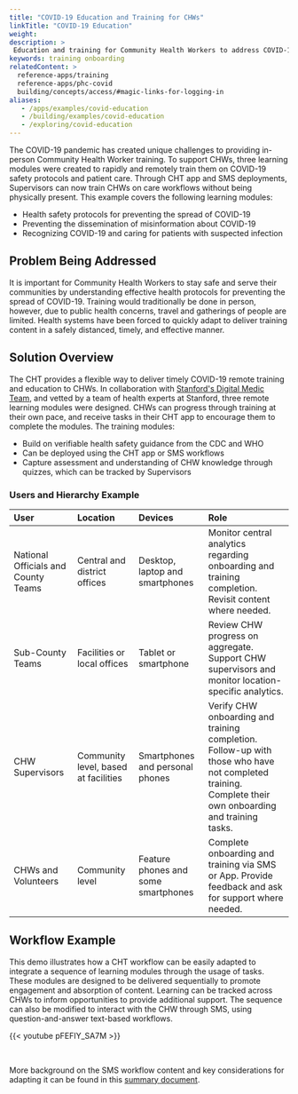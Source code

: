 ```yaml
---
title: "COVID-19 Education and Training for CHWs"
linkTitle: "COVID-19 Education"
weight:
description: >
 Education and training for Community Health Workers to address COVID-19
keywords: training onboarding
relatedContent: >
  reference-apps/training
  reference-apps/phc-covid
  building/concepts/access/#magic-links-for-logging-in
aliases:
   - /apps/examples/covid-education
   - /building/examples/covid-education
   - /exploring/covid-education
---
```


The COVID-19 pandemic has created unique challenges to providing in-person Community Health Worker training. To support CHWs, three learning modules were created to rapidly and remotely train them on COVID-19 safety protocols and patient care. Through CHT app and SMS deployments, Supervisors can now train CHWs on care workflows without being physically present. This example covers the following learning modules:

* Health safety protocols for preventing the spread of COVID-19
* Preventing the dissemination of misinformation about COVID-19
* Recognizing COVID-19 and caring for patients with suspected infection

## Problem Being Addressed

It is important for Community Health Workers to stay safe and serve their communities by understanding effective health protocols for preventing the spread of COVID-19. Training would traditionally be done in person, however, due to public health concerns, travel and gatherings of people are limited. Health systems have been forced to quickly adapt to deliver training content in a safely distanced, timely, and effective manner.

## Solution Overview

The CHT provides a flexible way to deliver timely COVID-19 remote training and education to CHWs. In collaboration with [Stanford's Digital Medic Team](https://digitalmedic.stanford.edu/), and vetted by a team of health experts at Stanford, three remote learning modules were designed. CHWs can progress through training at their own pace, and receive tasks in their CHT app to encourage them to complete the modules. The training modules:

* Build on verifiable health safety guidance from the CDC and WHO
* Can be deployed using the CHT app or SMS workflows
* Capture assessment and understanding of CHW knowledge through quizzes, which can be tracked by Supervisors

### Users and Hierarchy Example

| User                             | Location                               | Devices                             | Role                                                                                                                                                                                                                                              |
| :------------------------------- | :------------------------------------- | :---------------------------------- | :------------------------------------------------------------------------------------------------- |
| National Officials and County Teams  | Central and district offices           | Desktop, laptop and smartphones     | Monitor central analytics regarding onboarding and training completion. Revisit content where needed.           |
| Sub-County Teams       | Facilities or local offices            | Tablet or smartphone                | Review CHW progress on aggregate. Support CHW supervisors and monitor location-specific analytics.            |
| CHW Supervisors                  | Community level, based at facilities   | Smartphones and personal phones     | Verify CHW onboarding and training completion. Follow-up with those who have not completed training. Complete their own onboarding and training tasks.                                    |
| CHWs and Volunteers              | Community level                        | Feature phones and some smartphones | Complete onboarding and training via SMS or App. Provide feedback and ask for support where needed.         |

## Workflow Example

This demo illustrates how a CHT workflow can be easily adapted to integrate a sequence of learning modules through the usage of tasks. These modules are designed to be delivered sequentially to promote engagement and absorption of content. Learning can be tracked across CHWs to inform opportunities to provide additional support. The sequence can also be modified to interact with the CHW through SMS, using question-and-answer text-based workflows.
<br />

{{< youtube pFEFIY_SA7M >}}

<br />

More background on the SMS workflow content and key considerations for adapting it can be found in this [summary document](https://docs.google.com/document/d/1r6Aheao7Y0CW0P7d54HiEoouAVpOvoh3w-hJyXWCvFk/edit#heading=h.pqvvwz2eq9i2).
